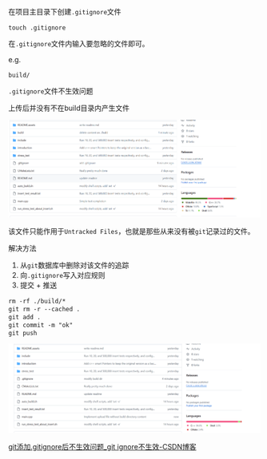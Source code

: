 在项目主目录下创建`.gitignore`文件

```shell
touch .gitignore
```

在`.gitignore`文件内输入要忽略的文件即可。

e.g.

```text
build/
```



`.gitignore`文件不生效问题

上传后并没有不在build目录内产生文件

![image-20240124104103415](%E5%88%9B%E5%BB%BA.gitignore%EF%BC%8C%E5%BF%BD%E8%A7%86%E4%B8%8D%E5%BF%85%E8%A6%81.assets/image-20240124104103415.png)

该文件只能作用于`Untracked Files`，也就是那些从来没有被`git`记录过的文件。



解决方法

1. 从`git`数据库中删除对该文件的追踪
2. 向`.gitignore`写入对应规则
3. 提交 + 推送

```shell
rm -rf ./build/*
git rm -r --cached .
git add .
git commit -m "ok"
git push
```

![image-20240124104502237](%E5%88%9B%E5%BB%BA.gitignore%EF%BC%8C%E5%BF%BD%E8%A7%86%E4%B8%8D%E5%BF%85%E8%A6%81.assets/image-20240124104502237.png)





[git添加.gitignore后不生效问题_git ignore不生效-CSDN博客](https://blog.csdn.net/amarantain/article/details/131901354?ops_request_misc=%7B%22request%5Fid%22%3A%22170606346416800226520686%22%2C%22scm%22%3A%2220140713.130102334.pc%5Fall.%22%7D&request_id=170606346416800226520686&biz_id=0&utm_medium=distribute.pc_search_result.none-task-blog-2~all~first_rank_ecpm_v1~rank_v31_ecpm-1-131901354-null-null.142^v99^pc_search_result_base3&utm_term=把对应的规则写入.gitignore，让忽略真正生效；&spm=1018.2226.3001.4187)